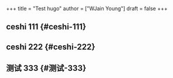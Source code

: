 +++
title = "Test hugo"
author = ["WJain Young"]
draft = false
+++

## ceshi 111 {#ceshi-111}


## ceshi 222 {#ceshi-222}


## 测试 333 {#测试-333}
